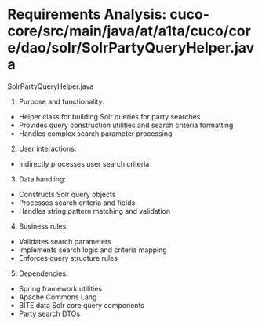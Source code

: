 # Requirements Analysis: cuco-core/src/main/java/at/a1ta/cuco/core/dao/solr/SolrPartyQueryHelper.java

SolrPartyQueryHelper.java
1. Purpose and functionality:
- Helper class for building Solr queries for party searches
- Provides query construction utilities and search criteria formatting
- Handles complex search parameter processing

2. User interactions:
- Indirectly processes user search criteria

3. Data handling:
- Constructs Solr query objects
- Processes search criteria and fields
- Handles string pattern matching and validation

4. Business rules:
- Validates search parameters
- Implements search logic and criteria mapping
- Enforces query structure rules

5. Dependencies:
- Spring framework utilities
- Apache Commons Lang
- BITE data Solr core query components
- Party search DTOs